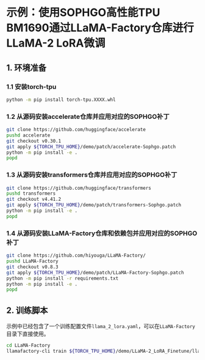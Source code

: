# 示例：使用SOPHGO高性能TPU BM1690通过LLaMA-Factory仓库进行LLaMA-2 LoRA微调

## 1. 环境准备

### 1.1 安装torch-tpu

```bash
python -m pip install torch-tpu.XXXX.whl
```

### 1.2 从源码安装accelerate仓库并应用对应的SOPHGO补丁

```bash
git clone https://github.com/huggingface/accelerate
pushd accelerate
git checkout v0.30.1
git apply ${TORCH_TPU_HOME}/demo/patch/accelerate-Sophgo.patch
python -m pip install -e .
popd
```

### 1.3 从源码安装transformers仓库并应用对应的SOPHGO补丁

```bash
git clone https://github.com/huggingface/transformers
pushd transformers
git checkout v4.41.2
git apply ${TORCH_TPU_HOME}/demo/patch/transformers-Sophgo.patch
python -m pip install -e .
popd
```

### 1.4 从源码安装LLaMA-Factory仓库和依赖包并应用对应的SOPHGO补丁

```bash
git clone https://github.com/hiyouga/LLaMA-Factory/
pushd LLaMA-Factory
git checkout v0.8.3
git apply ${TORCH_TPU_HOME}/demo/patch/LLaMA-Factory-Sophgo.patch
python -m pip install -r requirements.txt
python -m pip install -e .
popd
```


## 2. 训练脚本

示例中已经包含了一个训练配置文件`llama_2_lora.yaml`，可以在`LLaMA-Factory`目录下直接使用。

```bash
cd LLaMA-Factory
llamafactory-cli train ${TORCH_TPU_HOME}/demo/LLaMA-2_LoRA_Finetune/llama_2_lora.yaml
```
